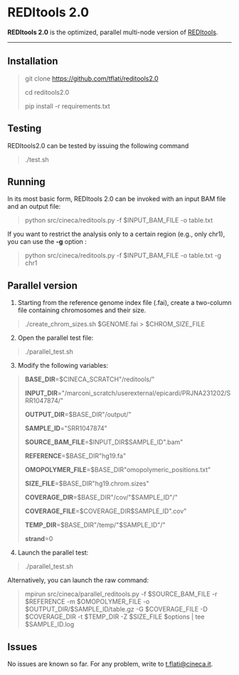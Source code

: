 REDItools 2.0
===================


**REDItools 2.0** is the optimized, parallel multi-node version of [<i class="icon-link"></i> REDItools](http://srv00.recas.ba.infn.it/reditools/).

----------

Installation
-------------
> git clone https://github.com/tflati/reditools2.0
> 
> cd reditools2.0
> 
> pip install -r requirements.txt

Testing
-------------

REDItools2.0 can be tested by issuing the following command

> ./test.sh

Running
-------------

In its most basic form, REDItools 2.0 can be invoked with an input BAM file and an output file:
> python src/cineca/reditools.py -f  \$INPUT_BAM_FILE -o table.txt

If you want to restrict the analysis only to a certain region (e.g., only chr1), you can use the **-g** option :
> python src/cineca/reditools.py -f  \$INPUT_BAM_FILE -o table.txt -g chr1

Parallel version
-------------

1. Starting from the reference genome index file (.fai), create a two-column file containing chromosomes and their size.
> ./create_chrom_sizes.sh \$GENOME.fai > \$CHROM_SIZE_FILE

2. Open the parallel test file:
> ./parallel_test.sh 

3. Modify the following variables:

> **BASE_DIR**=\$CINECA_SCRATCH"/reditools/"
> 
> **INPUT_DIR**="/marconi_scratch/userexternal/epicardi/PRJNA231202/SRR1047874/"
> 
> **OUTPUT_DIR**=\$BASE_DIR"/output/"
> 
> **SAMPLE_ID**="SRR1047874"
> 
> **SOURCE_BAM_FILE**=\$INPUT_DIR\$SAMPLE_ID".bam"
> 
> **REFERENCE**=\$BASE_DIR"hg19.fa"
> 
> **OMOPOLYMER_FILE**=\$BASE_DIR"omopolymeric_positions.txt"
> 
> **SIZE_FILE**=\$BASE_DIR"hg19.chrom.sizes"
> 
> **COVERAGE_DIR**=\$BASE_DIR"/cov/"\$SAMPLE_ID"/"
> 
> **COVERAGE_FILE**=\$COVERAGE_DIR\$SAMPLE_ID".cov"
> 
> **TEMP_DIR**=\$BASE_DIR"/temp/"\$SAMPLE_ID"/"
> 
> **strand**=0

4. Launch the parallel test:

> ./parallel_test.sh

Alternatively, you can launch the raw command:

> mpirun src/cineca/parallel_reditools.py -f \$SOURCE_BAM_FILE -r \$REFERENCE -m \$OMOPOLYMER_FILE -o \$OUTPUT_DIR/\$SAMPLE_ID/table.gz -G \$COVERAGE_FILE -D \$COVERAGE_DIR -t \$TEMP_DIR -Z \$SIZE_FILE \$options | tee $SAMPLE_ID.log



Issues
-------------
No issues are known so far. For any problem, write to t.flati@cineca.it.